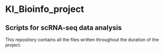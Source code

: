 # KI_Bioinfo_project
## Scripts for scRNA-seq data analysis

This repository contains all the files written throughout the duration of the project.
